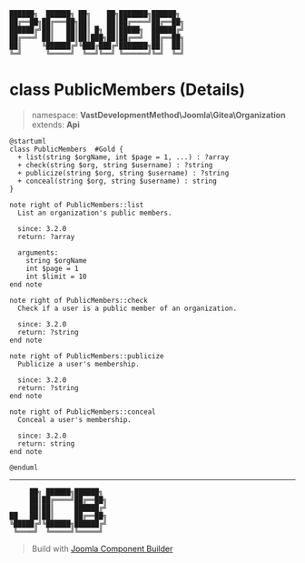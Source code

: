 ```
██████╗  ██████╗ ██╗    ██╗███████╗██████╗
██╔══██╗██╔═══██╗██║    ██║██╔════╝██╔══██╗
██████╔╝██║   ██║██║ █╗ ██║█████╗  ██████╔╝
██╔═══╝ ██║   ██║██║███╗██║██╔══╝  ██╔══██╗
██║     ╚██████╔╝╚███╔███╔╝███████╗██║  ██║
╚═╝      ╚═════╝  ╚══╝╚══╝ ╚══════╝╚═╝  ╚═╝
```
# class PublicMembers (Details)
> namespace: **VastDevelopmentMethod\Joomla\Gitea\Organization**
> extends: **Api**
```uml
@startuml
class PublicMembers  #Gold {
  + list(string $orgName, int $page = 1, ...) : ?array
  + check(string $org, string $username) : ?string
  + publicize(string $org, string $username) : ?string
  + conceal(string $org, string $username) : string
}

note right of PublicMembers::list
  List an organization's public members.

  since: 3.2.0
  return: ?array
  
  arguments:
    string $orgName
    int $page = 1
    int $limit = 10
end note

note right of PublicMembers::check
  Check if a user is a public member of an organization.

  since: 3.2.0
  return: ?string
end note

note right of PublicMembers::publicize
  Publicize a user's membership.

  since: 3.2.0
  return: ?string
end note

note right of PublicMembers::conceal
  Conceal a user's membership.

  since: 3.2.0
  return: string
end note
 
@enduml
```

---
```
     ██╗ ██████╗██████╗
     ██║██╔════╝██╔══██╗
     ██║██║     ██████╔╝
██   ██║██║     ██╔══██╗
╚█████╔╝╚██████╗██████╔╝
 ╚════╝  ╚═════╝╚═════╝
```
> Build with [Joomla Component Builder](https://git.vdm.dev/joomla/Component-Builder)

